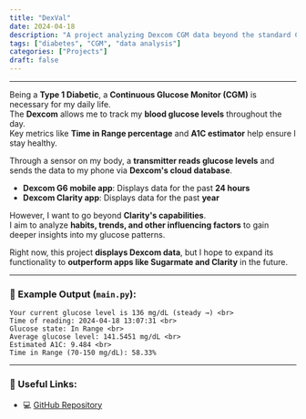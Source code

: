 ```yaml
---
title: "DexVal"
date: 2024-04-18
description: "A project analyzing Dexcom CGM data beyond the standard Clarity app."
tags: ["diabetes", "CGM", "data analysis"]
categories: ["Projects"]
draft: false
---
```


<hr>

Being a **Type 1 Diabetic**, a **Continuous Glucose Monitor (CGM)** is necessary for my daily life.  
The **Dexcom** allows me to track my **blood glucose levels** throughout the day.  
Key metrics like **Time in Range percentage** and **A1C estimator** help ensure I stay healthy.  

Through a sensor on my body, a **transmitter reads glucose levels** and sends the data to my phone via **Dexcom's cloud database**.  
- **Dexcom G6 mobile app**: Displays data for the past **24 hours**  
- **Dexcom Clarity app**: Displays data for the past **year**  

However, I want to go beyond **Clarity's capabilities**.  
I aim to analyze **habits, trends, and other influencing factors** to gain deeper insights into my glucose patterns.  

Right now, this project **displays Dexcom data**, but I hope to expand its functionality to **outperform apps like Sugarmate and Clarity** in the future.

---

### 🔢 Example Output (`main.py`):
```
Your current glucose level is 136 mg/dL (steady →) <br>
Time of reading: 2024-04-18 13:07:31 <br>
Glucose state: In Range <br>
Average glucose level: 141.5451 mg/dL <br>
Estimated A1C: 9.484 <br>
Time in Range (70-150 mg/dL): 58.33%
```

---

### 🔗 Useful Links:
- 💻 [GitHub Repository](https://github.com/EricSpencer00/Dexcom-Statistics)

